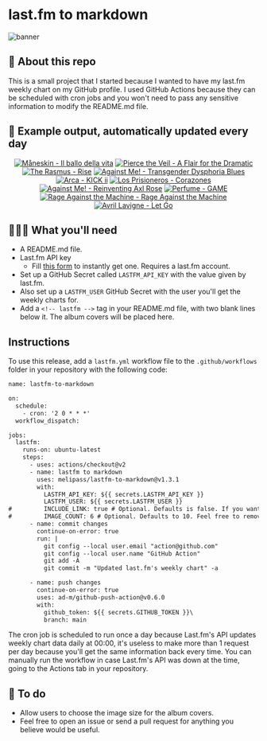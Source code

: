 # last.fm to markdown

![banner](banner.png)

## 🤖 About this repo
This is a small project that I started because I wanted to have my last.fm weekly chart on my GitHub profile. I used GitHub Actions because they can be scheduled with cron jobs and you won't need to pass any sensitive information to modify the README.md file.

## 🎵 Example output, automatically updated every day
<!-- lastfm -->
<p align="center"><a href="https://www.last.fm/music/M%C3%A5neskin/Il+ballo+della+vita"><img src="https://lastfm.freetls.fastly.net/i/u/64s/d33c7642ba1cf131fd2660382c786d1f.jpg" title="Måneskin - Il ballo della vita"></a> <a href="https://www.last.fm/music/Pierce+the+Veil/A+Flair+for+the+Dramatic"><img src="https://lastfm.freetls.fastly.net/i/u/64s/eaaf2dbd3cbc69a9520f53fb164caaa0.jpg" title="Pierce the Veil - A Flair for the Dramatic"></a> <a href="https://www.last.fm/music/The+Rasmus/Rise"><img src="https://lastfm.freetls.fastly.net/i/u/64s/5bf6db4a34489f421ed3b0b31eb8ab1a.jpg" title="The Rasmus - Rise"></a> <a href="https://www.last.fm/music/Against+Me!/Transgender+Dysphoria+Blues"><img src="https://lastfm.freetls.fastly.net/i/u/64s/cd410c28de9f4158c1acb58774ff2e61.png" title="Against Me! - Transgender Dysphoria Blues"></a> <a href="https://www.last.fm/music/Arca/KICK+ii"><img src="https://lastfm.freetls.fastly.net/i/u/64s/ad1db1d1a6a56f372ddd52b199c9afd0.jpg" title="Arca - KICK ii"></a> <a href="https://www.last.fm/music/Los+Prisioneros/Corazones"><img src="https://lastfm.freetls.fastly.net/i/u/64s/221fdf7c137879cdca2a79a375d254f8.jpg" title="Los Prisioneros - Corazones"></a> <a href="https://www.last.fm/music/Against+Me!/Reinventing+Axl+Rose"><img src="https://lastfm.freetls.fastly.net/i/u/64s/900e3e39ba7c450b9f766d532aa9e48d.png" title="Against Me! - Reinventing Axl Rose"></a> <a href="https://www.last.fm/music/Perfume/GAME"><img src="https://lastfm.freetls.fastly.net/i/u/64s/4c7f94c8a796c7e455f6bc5123d94570.jpg" title="Perfume - GAME"></a> <a href="https://www.last.fm/music/Rage+Against+the+Machine/Rage+Against+the+Machine"><img src="https://lastfm.freetls.fastly.net/i/u/64s/8f25a0a061254740c74a40a4e16337d6.png" title="Rage Against the Machine - Rage Against the Machine"></a> <a href="https://www.last.fm/music/Avril+Lavigne/Let+Go"><img src="https://lastfm.freetls.fastly.net/i/u/64s/5196120dec2446b840ca061ed819f300.jpg" title="Avril Lavigne - Let Go"></a> </p>

          
## 👩🏽‍💻 What you'll need
* A README.md file.
* Last.fm API key
  * Fill [this form](https://www.last.fm/api/account/create) to instantly get one. Requires a last.fm account.
* Set up a GitHub Secret called ```LASTFM_API_KEY``` with the value given by last.fm.
* Also set up a ```LASTFM_USER``` GitHub Secret with the user you'll get the weekly charts for.
* Add a ```<!-- lastfm -->``` tag in your README.md file, with two blank lines below it. The album covers will be placed here.

## Instructions
To use this release, add a ```lastfm.yml``` workflow file to the ```.github/workflows``` folder in your repository with the following code:
```diff
name: lastfm-to-markdown

on:
  schedule:
    - cron: '2 0 * * *'
  workflow_dispatch:

jobs:
  lastfm:
    runs-on: ubuntu-latest
    steps:
      - uses: actions/checkout@v2
      - name: lastfm to markdown
        uses: melipass/lastfm-to-markdown@v1.3.1
        with:
          LASTFM_API_KEY: ${{ secrets.LASTFM_API_KEY }}
          LASTFM_USER: ${{ secrets.LASTFM_USER }}
#         INCLUDE_LINK: true # Optional. Defaults is false. If you want to include the link to the album page, set this to true.
#         IMAGE_COUNT: 6 # Optional. Defaults to 10. Feel free to remove this line if you want.
      - name: commit changes
        continue-on-error: true
        run: |
          git config --local user.email "action@github.com"
          git config --local user.name "GitHub Action"
          git add -A
          git commit -m "Updated last.fm's weekly chart" -a

      - name: push changes
        continue-on-error: true
        uses: ad-m/github-push-action@v0.6.0
        with:
          github_token: ${{ secrets.GITHUB_TOKEN }}\
          branch: main
```
The cron job is scheduled to run once a day because Last.fm's API updates weekly chart data daily at 00:00, it's useless to make more than 1 request per day because you'll get the same information back every time. You can manually run the workflow in case Last.fm's API was down at the time, going to the Actions tab in your repository.

## 🚧 To do
* Allow users to choose the image size for the album covers.
* Feel free to open an issue or send a pull request for anything you believe would be useful.
